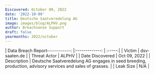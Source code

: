 ```yaml
---
Discovered: October 09, 2022
date: '2022-10-09'
title: Deutsche Saatveredelung AG
image: images/blog/ALPHV.png
author: Breachsense Support
draft: false
yearmonths: 2022/october
---
```


| Data Breach Report------------:     |:-------------:    | :-----:|
| Victim      | dsv-saaten.de      | 
| Threat Actor      | ALPHV      | 
| Date Discovered      | Oct 09, 2022      | 
| Description      | Deutsche Saatveredelung AG engages in seed breeding, production, advisory services and sales of grasses.      | 
| Leak Size      | N/A      | 

